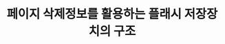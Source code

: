 ---
layout: publication-single
title: 페이지 삭제정보를 활용하는 플래시 저장장치의 구조
name: 한국정보과학회 논문지
first-author: 정호영
co-authors: 박성민, 강수용, 차재혁
during: 2009.12.01
location: 
impactfactor: 
doi: 
note: 
categories: 
 - Flash Memory and Non-Volatile RAM
tag: 
 - Domestic Journal
---